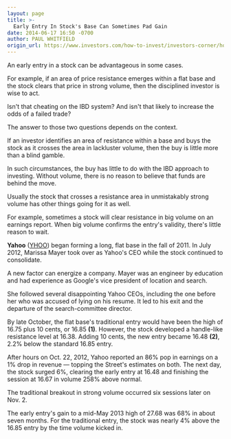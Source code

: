 ```yaml
---
layout: page
title: >-
  Early Entry In Stock's Base Can Sometimes Pad Gain
date: 2014-06-17 16:50 -0700
author: PAUL WHITFIELD
origin_url: https://www.investors.com/how-to-invest/investors-corner/how-to-enter-a-stock-early
---
```





An early entry in a stock can be advantageous in some cases.

  

For example, if an area of price resistance emerges within a flat base and the stock clears that price in strong volume, then the disciplined investor is wise to act.

  

Isn't that cheating on the IBD system? And isn't that likely to increase the odds of a failed trade?

  

The answer to those two questions depends on the context.

  

If an investor identifies an area of resistance within a base and buys the stock as it crosses the area in lackluster volume, then the buy is little more than a blind gamble.

  

In such circumstances, the buy has little to do with the IBD approach to investing. Without volume, there is no reason to believe that funds are behind the move.

  

Usually the stock that crosses a resistance area in unmistakably strong volume has other things going for it as well.

  

For example, sometimes a stock will clear resistance in big volume on an earnings report. When big volume confirms the entry's validity, there's little reason to wait.

  

**Yahoo** ([YHOO](https://research.investors.com/quote.aspx?symbol=YHOO)) began forming a long, flat base in the fall of 2011. In July 2012, Marissa Mayer took over as Yahoo's CEO while the stock continued to consolidate.

  

A new factor can energize a company. Mayer was an engineer by education and had experience as Google's vice president of location and search.

  

She followed several disappointing Yahoo CEOs, including the one before her who was accused of lying on his resume. It led to his exit and the departure of the search-committee director.

  

By late October, the flat base's traditional entry would have been the high of 16.75 plus 10 cents, or 16.85 **(1)**. However, the stock developed a handle-like resistance level at 16.38. Adding 10 cents, the new entry became 16.48 **(2)**, 2.2% below the standard 16.85 entry.

  

After hours on Oct. 22, 2012, Yahoo reported an 86% pop in earnings on a 1% drop in revenue — topping the Street's estimates on both. The next day, the stock surged 6%, clearing the early entry at 16.48 and finishing the session at 16.67 in volume 258% above normal.

  

The traditional breakout in strong volume occurred six sessions later on Nov. 2.

  

The early entry's gain to a mid-May 2013 high of 27.68 was 68% in about seven months. For the traditional entry, the stock was nearly 4% above the 16.85 entry by the time volume kicked in.




